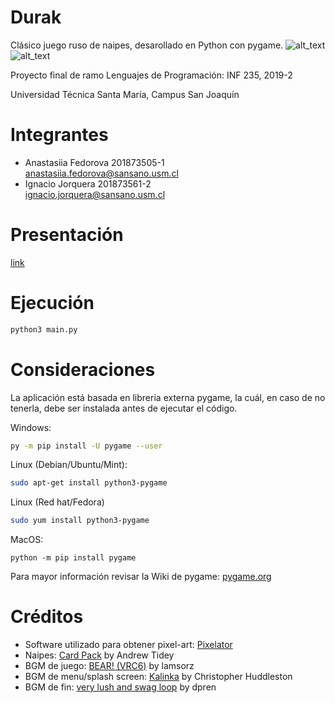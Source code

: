 # Durak


Clásico juego ruso de naipes, desarollado en Python con pygame. ![alt_text](https://img.shields.io/badge/build-stable-green) ![alt_text](https://img.shields.io/badge/coverage-100%25-green)

Proyecto final de ramo Lenguajes de Programación: INF 235, 2019-2

Universidad Técnica Santa María, Campus San Joaquín

# Integrantes
- Anastasiia Fedorova  201873505-1  
<anastasiia.fedorova@sansano.usm.cl>
- Ignacio Jorquera 201873561-2  
<ignacio.jorquera@sansano.usm.cl>

# Presentación
[link](https://drive.google.com/file/d/1fkuN2rho7tPB_6IRfV1lcqqAyVw-Pg4U/view)
# Ejecución
```bash 
python3 main.py
```

# Consideraciones
La aplicación está basada en libreria externa pygame, la cuál, en caso de no tenerla, debe ser instalada antes de ejecutar el código.

Windows:
``` bash 
py -m pip install -U pygame --user
```
Linux (Debian/Ubuntu/Mint):
```bash
sudo apt-get install python3-pygame
```
Linux (Red hat/Fedora)
```bash
sudo yum install python3-pygame
```
MacOS:
```
python -m pip install pygame
```

Para mayor información revisar la Wiki de pygame: [pygame.org](https://www.pygame.org/wiki/GettingStarted)

# Créditos
- Software utilizado para obtener pixel-art: [Pixelator](http://pixelatorapp.com/)
- Naipes: [Card Pack](https://opengameart.org/content/cards-set) by Andrew Tidey
- BGM de juego: [BEAR! (VRC6)](https://chipmusic.org/lamsorz/music/bear!-vrc6) by lamsorz
- BGM de menu/splash screen: [Kalinka](https://soundcloud.com/christopher-huddleston/kalinka) by Christopher Huddleston
- BGM de fin: [very lush and swag loop](https://freesound.org/people/dpren/sounds/250115/) by dpren


